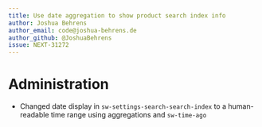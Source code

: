 ```yaml
---
title: Use date aggregation to show product search index info
author: Joshua Behrens
author_email: code@joshua-behrens.de
author_github: @JoshuaBehrens
issue: NEXT-31272
---
```

# Administration
* Changed date display in `sw-settings-search-search-index` to a human-readable time range using aggregations and `sw-time-ago`
